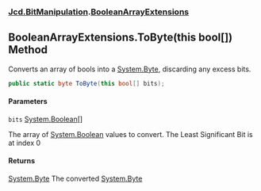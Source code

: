 ### [Jcd.BitManipulation](Jcd.BitManipulation.md 'Jcd.BitManipulation').[BooleanArrayExtensions](Jcd.BitManipulation.BooleanArrayExtensions.md 'Jcd.BitManipulation.BooleanArrayExtensions')

## BooleanArrayExtensions.ToByte(this bool[]) Method

Converts an array of bools into a [System.Byte](https://docs.microsoft.com/en-us/dotnet/api/System.Byte 'System.Byte'), discarding any excess bits.

```csharp
public static byte ToByte(this bool[] bits);
```
#### Parameters

<a name='Jcd.BitManipulation.BooleanArrayExtensions.ToByte(thisbool[]).bits'></a>

`bits` [System.Boolean](https://docs.microsoft.com/en-us/dotnet/api/System.Boolean 'System.Boolean')[[]](https://docs.microsoft.com/en-us/dotnet/api/System.Array 'System.Array')

The array of [System.Boolean](https://docs.microsoft.com/en-us/dotnet/api/System.Boolean 'System.Boolean') values to convert. The Least Significant Bit is at index 0

#### Returns
[System.Byte](https://docs.microsoft.com/en-us/dotnet/api/System.Byte 'System.Byte')
The converted [System.Byte](https://docs.microsoft.com/en-us/dotnet/api/System.Byte 'System.Byte')
